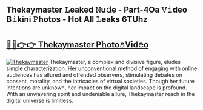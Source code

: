 ## Thekaymaster 𝙻eaked 𝙽u𝚍e - Part-4Oa 𝚅𝚒deo B𝚒kini 𝙿hotos - Hot All 𝙻eaks 6TUhz

# <h2><a href="http://ld3lewl.urlbe.top/?page=Thekaymaster">🔗🔗👉👉 Thekaymaster P𝚑oto𝚜Vid𝚎o</a></h2>

[![Thekaymaster](https://i.imgur.com/eBuTRDB.gif)](http://ld3lewl.urlbe.top/?page=Thekaymaster)
Thekaymaster, a complex and divisive figure, eludes simple characterization. Her unconventional method of engaging with online audiences has allured and offended observers, stimulating debates on consent, morality, and the intricacies of virtual societies. Though her future intentions are unknown, her impact on the digital landscape is profound. With an unwavering spirit and undeniable allure, Thekaymaster reach in the digital universe is limitless.
